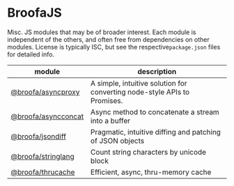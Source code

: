 
# BroofaJS

Misc. JS modules that may be of broader interest.  Each module is independent of the others, and
often free from dependencies on other modules.  License is typically ISC, but see the respective`package.json` files for detailed info.

| module | description |
| --- | --- |
| [@broofa/asyncproxy](asyncproxy) | A simple, intuitive solution for converting node-style APIs to Promises. |
| [@broofa/asyncconcat](asyncconcat) | Async method to concatenate a stream into a buffer |
| [@broofa/jsondiff](jsondiff) | Pragmatic, intuitive diffing and patching of JSON objects |
| [@broofa/stringlang](stringlang) | Count string characters by unicode block |
| [@broofa/thrucache](thrucache) | Efficient, async, thru-memory cache |
